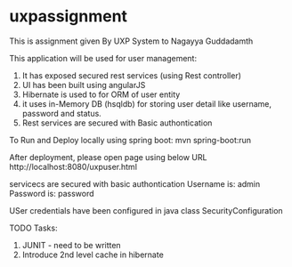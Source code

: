 # uxpassignment

This is assignment given By UXP System to Nagayya Guddadamth

This application will be used for user management:
1) It has exposed secured rest services (using Rest controller)
2) UI has been built using angularJS
3) Hibernate is used to for ORM of user entity
4) it uses in-Memory DB (hsqldb) for storing user detail like username, password and status.
5) Rest services are secured with Basic authontication

To Run and Deploy locally using spring boot:
mvn spring-boot:run

After deployment, please open page using below URL
http://localhost:8080/uxpuser.html

servicecs are secured with basic authontication
Username is: admin
Password is: password

USer credentials have been configured in java class SecurityConfiguration

TODO Tasks:
1) JUNIT - need to be written
2) Introduce 2nd level cache in hibernate
